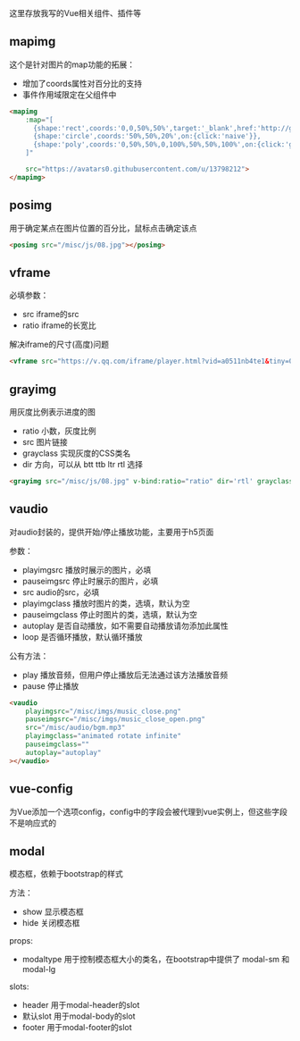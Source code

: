 这里存放我写的Vue相关组件、插件等

## mapimg

这个是针对图片的map功能的拓展：

* 增加了coords属性对百分比的支持
* 事件作用域限定在父组件中

```html
<mapimg 
	:map="[
	  {shape:'rect',coords:'0,0,50%,50%',target:'_blank',href:'http://github.com/jiangshanmeta'},
	  {shape:'circle',coords:'50%,50%,20%',on:{click:'naive'}},
	  {shape:'poly',coords:'0,50%,50%,0,100%,50%,50%,100%',on:{click:'gotoPage(1,a)'}}
	]"

	src="https://avatars0.githubusercontent.com/u/13798212">
</mapimg>
```

## posimg

用于确定某点在图片位置的百分比，鼠标点击确定该点

```html
<posimg src="/misc/js/08.jpg"></posimg>
```

## vframe

必填参数：

* src iframe的src
* ratio iframe的长宽比

解决iframe的尺寸(高度)问题

```html
<vframe src="https://v.qq.com/iframe/player.html?vid=a0511nb4te1&tiny=0&auto=0" :ratio="0.778" ></vframe>
```

## grayimg

用灰度比例表示进度的图

* ratio 小数，灰度比例
* src 图片链接
* grayclass 实现灰度的CSS类名
* dir 方向，可以从 btt ttb ltr rtl 选择

```html
<grayimg src="/misc/js/08.jpg" v-bind:ratio="ratio" dir='rtl' grayclass="gray1"></grayimg>
```

## vaudio

对audio封装的，提供开始/停止播放功能，主要用于h5页面

参数：

* playimgsrc 播放时展示的图片，必填
* pauseimgsrc 停止时展示的图片，必填
* src audio的src，必填
* playimgclass 播放时图片的类，选填，默认为空
* pauseimgclass 停止时图片的类，选填，默认为空
* autoplay 是否自动播放，如不需要自动播放请勿添加此属性
* loop 是否循环播放，默认循环播放


公有方法：

* play 播放音频，但用户停止播放后无法通过该方法播放音频
* pause 停止播放

```html
<vaudio 
	playimgsrc="/misc/imgs/music_close.png" 
	pauseimgsrc="/misc/imgs/music_close_open.png"
	src="/misc/audio/bgm.mp3"
	playimgclass="animated rotate infinite"
	pauseimgclass=""
    autoplay="autoplay"
></vaudio>
```

## vue-config

为Vue添加一个选项config，config中的字段会被代理到vue实例上，但这些字段不是响应式的

## modal

模态框，依赖于bootstrap的样式

方法：

* show 显示模态框
* hide 关闭模态框

props:

* modaltype 用于控制模态框大小的类名，在bootstrap中提供了 modal-sm 和 modal-lg

slots:

* header 用于modal-header的slot
* 默认slot 用于modal-body的slot
* footer 用于modal-footer的slot